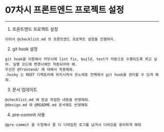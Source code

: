 # 07차시 프론트엔드 프로젝트 설정

---

1. 프론트엔드 프로젝트 설정
```
이어서 @checklist.md 의 프론트엔드 프로젝트 설정을 진행하자.
```

2. git hook 설정
```
git hook을 이용해서 커밋시에 lint fix, build, test가 자동으로 수행되도록 하고 싶어. 실행 코드에 변경시에만 작동되어야 해.
우선은 @frontend/ 에 대해서 적용해줘.
.husky 는 ROOT 디렉토리에 위치시켜서 모노레포 전체에서 git hook을 관리할 수 있게 해줘.
```

3. 문서 업데이트
```
@checklist.md 에 방금 작업한 내용을 반영해줘.
@design.md 와 @README.md 문서에도 반영해줘
```

4. pre-commit 사용
```
@pre-commit 을 수정해서 좀 더 디테일한 로그를 남겨서 디버깅을 용이하게 해줘
```